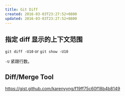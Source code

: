 ```yaml
---
title: Git Diff
created: 2016-03-03T23:27:52+0800
updated: 2016-03-03T23:27:52+0800
---
```



## 指定 diff 显示的上下文范围

`git diff -U10` or `git show -U10`

`-U` 紧跟行数。

## Diff/Merge Tool

https://gist.github.com/karenyyng/f19ff75c60f18b4b8149
